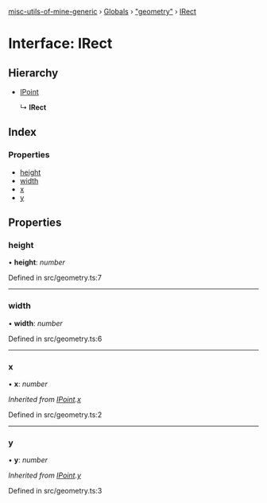 [misc-utils-of-mine-generic](../README.md) › [Globals](../globals.md) › ["geometry"](../modules/_geometry_.md) › [IRect](_geometry_.irect.md)

# Interface: IRect

## Hierarchy

* [IPoint](_geometry_.ipoint.md)

  ↳ **IRect**

## Index

### Properties

* [height](_geometry_.irect.md#height)
* [width](_geometry_.irect.md#width)
* [x](_geometry_.irect.md#x)
* [y](_geometry_.irect.md#y)

## Properties

###  height

• **height**: *number*

Defined in src/geometry.ts:7

___

###  width

• **width**: *number*

Defined in src/geometry.ts:6

___

###  x

• **x**: *number*

*Inherited from [IPoint](_geometry_.ipoint.md).[x](_geometry_.ipoint.md#x)*

Defined in src/geometry.ts:2

___

###  y

• **y**: *number*

*Inherited from [IPoint](_geometry_.ipoint.md).[y](_geometry_.ipoint.md#y)*

Defined in src/geometry.ts:3
